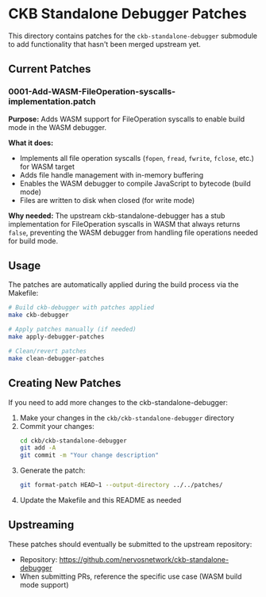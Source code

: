 # CKB Standalone Debugger Patches

This directory contains patches for the `ckb-standalone-debugger` submodule to add functionality that hasn't been merged upstream yet.

## Current Patches

### 0001-Add-WASM-FileOperation-syscalls-implementation.patch

**Purpose:** Adds WASM support for FileOperation syscalls to enable build mode in the WASM debugger.

**What it does:**
- Implements all file operation syscalls (`fopen`, `fread`, `fwrite`, `fclose`, etc.) for WASM target
- Adds file handle management with in-memory buffering
- Enables the WASM debugger to compile JavaScript to bytecode (build mode)
- Files are written to disk when closed (for write mode)

**Why needed:** The upstream ckb-standalone-debugger has a stub implementation for FileOperation syscalls in WASM that always returns `false`, preventing the WASM debugger from handling file operations needed for build mode.

## Usage

The patches are automatically applied during the build process via the Makefile:

```bash
# Build ckb-debugger with patches applied
make ckb-debugger

# Apply patches manually (if needed)
make apply-debugger-patches

# Clean/revert patches
make clean-debugger-patches
```

## Creating New Patches

If you need to add more changes to the ckb-standalone-debugger:

1. Make your changes in the `ckb/ckb-standalone-debugger` directory
2. Commit your changes:
   ```bash
   cd ckb/ckb-standalone-debugger
   git add -A
   git commit -m "Your change description"
   ```
3. Generate the patch:
   ```bash
   git format-patch HEAD~1 --output-directory ../../patches/
   ```
4. Update the Makefile and this README as needed

## Upstreaming

These patches should eventually be submitted to the upstream repository:
- Repository: https://github.com/nervosnetwork/ckb-standalone-debugger
- When submitting PRs, reference the specific use case (WASM build mode support)
